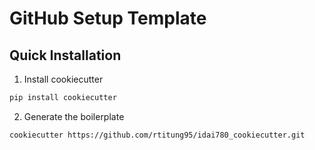 # GitHub Setup Template

## Quick Installation
1. Install cookiecutter

  ```bash
  pip install cookiecutter
  ```
2. Generate the boilerplate

  ```bash
  cookiecutter https://github.com/rtitung95/idai780_cookiecutter.git
  ```
